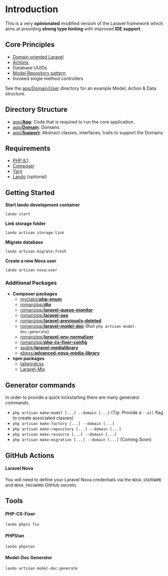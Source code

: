 # Introduction

This is a very **opinionated** modified version of the Laravel framework which aims at providing **strong type hinting** with improved **IDE support**.

## Core Principles

- [Domain oriented Laravel](https://stitcher.io/blog/laravel-beyond-crud-01-domain-oriented-laravel)
- [Actions](https://stitcher.io/blog/laravel-beyond-crud-03-actions)
- Database UUIDs
- [Model Repository pattern](#repositories)
- Invoked single method controllers

See the [app/Domain/User](https://github.com/romanzipp/Laravel-Skeleton/tree/master/app/Domain/User) directory for an example Model, Action & Data structure.

## Directory Structure

- [app/**App**](app/App): Code that is required to run the core application.
- [app/**Domain**](app/Domain): Domains
- [app/**Support**](app/Support): Abstract classes, interfaces, traits to support the Domains

## Requirements

- [PHP 8.1](https://www.php.net)
- [Composer](https://packagist.org)
- [Yarn](https://yarnpkg.com)
- [Lando](https://lando.dev) (optional)

## Getting Started

**Start lando development container**

```shell
lando start
```

**Link storage folder**

```shell
lando artisan storage:link
```

**Migrate database**

```shell
lando artisan migrate:fresh
```

**Create a new Nova user**

```shell
lando artisan nova:user
```

### Additional Packages

- **Composer packages**
    - [myclabs/**php-enum**](https://github.com/myclabs/php-enum)
    - [romanzipp/**dto**](https://github.com/romanzipp/dto)
    - [romanzipp/**laravel-queue-monitor**](https://github.com/romanzipp/Laravel-Queue-Monitor)
    - [romanzipp/**laravel-seo**](https://github.com/romanzipp/Laravel-SEO)
    - [romanzipp/**laravel-previously-deleted**](https://github.com/romanzipp/Laravel-Previously-Deleted)
    - [romanzipp/**laravel-model-doc**](https://github.com/romanzipp/Laravel-Model-Doc) (Run `php artisan model-doc:generate`)
    - [romanzipp/**laravel-env-normalizer**](https://github.com/romanzipp/Laravel-Env-Normalizer)
    - [romanzipp/**php-cs-fixer-config**](https://github.com/romanzipp/PHP-CS-Fixer-Config)
    - [spatie/**laravel-medialibrary**](https://github.com/spatie/laravel-medialibrary)
    - [ebess/**advanced-nova-media-library**](https://github.com/ebess/advanced-nova-media-library)
- **npm packages**
    - [tailwindcss](https://github.com/tailwindcss/tailwindcss)
    - [Laravel-Mix](https://github.com/JeffreyWay/laravel-mix)

## Generator commands

In order to provide a quick kickstarting there are many generator commands.

- `php artisan make:model [...] --domain [...]` (Tip: Provide a `--all` flag to create associated classes)
- `php artisan make:factory [...] --domain [...]`
- `php artisan make:repository [...] --domain [...]`
- `php artisan make:resource [...] --domain [...]`
- `php artisan make:migration [...] --domain [...]` (Coming Soon)

## GitHub Actions

#### Laravel Nova

You will need to define your Laravel Nova credentials via the `NOVA_USERNAME` and `NOVA_PASSWORD` GitHub secrets.

## Tools

#### PHP-CS-Fixer

```shell
lando phpcs fix
```

#### PHPStan

```shell
lando phpstan
```

#### Model-Doc Generator

```shell
lando artisan model-doc:generate
```
